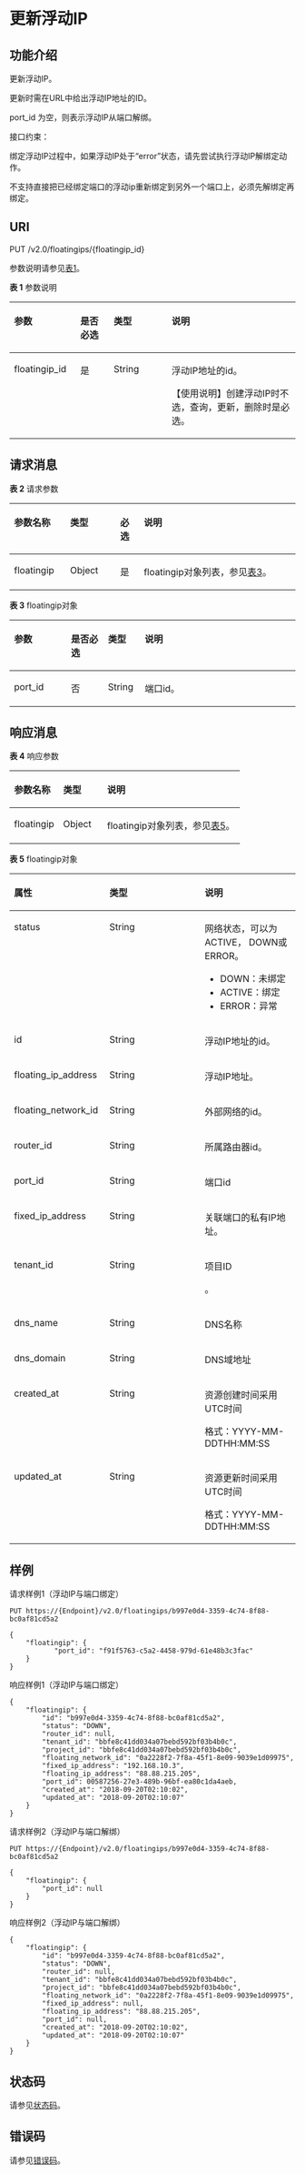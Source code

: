 # 更新浮动IP<a name="ZH-CN_TOPIC_0201534103"></a>

## 功能介绍<a name="section6285365021641"></a>

更新浮动IP。

更新时需在URL中给出浮动IP地址的ID。

port\_id 为空，则表示浮动IP从端口解绑。

接口约束：

绑定浮动IP过程中，如果浮动IP处于“error”状态，请先尝试执行浮动IP解绑定动作。

不支持直接把已经绑定端口的浮动ip重新绑定到另外一个端口上，必须先解绑定再绑定。

## URI<a name="section5206576221641"></a>

PUT /v2.0/floatingips/\{floatingip\_id\}

参数说明请参见[表1](#table5388109319164)。

**表 1**  参数说明

<a name="table5388109319164"></a>
<table><thead align="left"><tr id="row6462628919164"><th class="cellrowborder" valign="top" width="23.169999999999998%" id="mcps1.2.5.1.1"><p id="p23806019164"><a name="p23806019164"></a><a name="p23806019164"></a>参数</p>
</th>
<th class="cellrowborder" valign="top" width="11.66%" id="mcps1.2.5.1.2"><p id="p868823916540"><a name="p868823916540"></a><a name="p868823916540"></a>是否必选</p>
</th>
<th class="cellrowborder" valign="top" width="20.28%" id="mcps1.2.5.1.3"><p id="p1928287519164"><a name="p1928287519164"></a><a name="p1928287519164"></a>类型</p>
</th>
<th class="cellrowborder" valign="top" width="44.89%" id="mcps1.2.5.1.4"><p id="p4943306019164"><a name="p4943306019164"></a><a name="p4943306019164"></a>说明</p>
</th>
</tr>
</thead>
<tbody><tr id="row316619519164"><td class="cellrowborder" valign="top" width="23.169999999999998%" headers="mcps1.2.5.1.1 "><p id="p115515499553"><a name="p115515499553"></a><a name="p115515499553"></a>floatingip_id</p>
</td>
<td class="cellrowborder" valign="top" width="11.66%" headers="mcps1.2.5.1.2 "><p id="p0689103915411"><a name="p0689103915411"></a><a name="p0689103915411"></a>是</p>
</td>
<td class="cellrowborder" valign="top" width="20.28%" headers="mcps1.2.5.1.3 "><p id="p3677022419164"><a name="p3677022419164"></a><a name="p3677022419164"></a>String</p>
</td>
<td class="cellrowborder" valign="top" width="44.89%" headers="mcps1.2.5.1.4 "><p id="p2690811319164"><a name="p2690811319164"></a><a name="p2690811319164"></a>浮动IP地址的id。</p>
<p id="p6641157838"><a name="p6641157838"></a><a name="p6641157838"></a>【使用说明】创建浮动IP时不选，查询，更新，删除时是必选。</p>
</td>
</tr>
</tbody>
</table>

## 请求消息<a name="section2938074421641"></a>

**表 2**  请求参数

<a name="table3103003021641"></a>
<table><thead align="left"><tr id="row5907300221641"><th class="cellrowborder" valign="top" width="19.59%" id="mcps1.2.5.1.1"><p id="p2018384621641"><a name="p2018384621641"></a><a name="p2018384621641"></a>参数名称</p>
</th>
<th class="cellrowborder" valign="top" width="17.53%" id="mcps1.2.5.1.2"><p id="p2427879021641"><a name="p2427879021641"></a><a name="p2427879021641"></a>类型</p>
</th>
<th class="cellrowborder" valign="top" width="8.25%" id="mcps1.2.5.1.3"><p id="p2042494621641"><a name="p2042494621641"></a><a name="p2042494621641"></a>必选</p>
</th>
<th class="cellrowborder" valign="top" width="54.63%" id="mcps1.2.5.1.4"><p id="p4380795521641"><a name="p4380795521641"></a><a name="p4380795521641"></a>说明</p>
</th>
</tr>
</thead>
<tbody><tr id="row5878350521641"><td class="cellrowborder" valign="top" width="19.59%" headers="mcps1.2.5.1.1 "><p id="p6384347521641"><a name="p6384347521641"></a><a name="p6384347521641"></a>floatingip</p>
</td>
<td class="cellrowborder" valign="top" width="17.53%" headers="mcps1.2.5.1.2 "><p id="p393901021641"><a name="p393901021641"></a><a name="p393901021641"></a>Object</p>
</td>
<td class="cellrowborder" valign="top" width="8.25%" headers="mcps1.2.5.1.3 "><p id="p5062438921641"><a name="p5062438921641"></a><a name="p5062438921641"></a>是</p>
</td>
<td class="cellrowborder" valign="top" width="54.63%" headers="mcps1.2.5.1.4 "><p id="p557124874610"><a name="p557124874610"></a><a name="p557124874610"></a>floatingip对象列表，参见<a href="#table547993685510">表3</a>。</p>
</td>
</tr>
</tbody>
</table>

**表 3**  floatingip对象

<a name="table547993685510"></a>
<table><thead align="left"><tr id="row966719362553"><th class="cellrowborder" valign="top" width="19.878012198780123%" id="mcps1.2.5.1.1"><p id="p0685313416"><a name="p0685313416"></a><a name="p0685313416"></a>参数</p>
</th>
<th class="cellrowborder" valign="top" width="12.938706129387059%" id="mcps1.2.5.1.2"><p id="p768561134110"><a name="p768561134110"></a><a name="p768561134110"></a>是否必选</p>
</th>
<th class="cellrowborder" valign="top" width="12.84871512848715%" id="mcps1.2.5.1.3"><p id="p368681134120"><a name="p368681134120"></a><a name="p368681134120"></a>类型</p>
</th>
<th class="cellrowborder" valign="top" width="54.334566543345666%" id="mcps1.2.5.1.4"><p id="p668612124119"><a name="p668612124119"></a><a name="p668612124119"></a>说明</p>
</th>
</tr>
</thead>
<tbody><tr id="row1667163613554"><td class="cellrowborder" valign="top" width="19.878012198780123%" headers="mcps1.2.5.1.1 "><p id="p1868717104113"><a name="p1868717104113"></a><a name="p1868717104113"></a>port_id</p>
</td>
<td class="cellrowborder" valign="top" width="12.938706129387059%" headers="mcps1.2.5.1.2 "><p id="p26871119419"><a name="p26871119419"></a><a name="p26871119419"></a>否</p>
</td>
<td class="cellrowborder" valign="top" width="12.84871512848715%" headers="mcps1.2.5.1.3 "><p id="p66889116414"><a name="p66889116414"></a><a name="p66889116414"></a>String</p>
</td>
<td class="cellrowborder" valign="top" width="54.334566543345666%" headers="mcps1.2.5.1.4 "><p id="p14688213413"><a name="p14688213413"></a><a name="p14688213413"></a>端口id。</p>
</td>
</tr>
</tbody>
</table>

## 响应消息<a name="section2485220121641"></a>

**表 4**  响应参数

<a name="table6687125821641"></a>
<table><thead align="left"><tr id="row2678790321641"><th class="cellrowborder" valign="top" width="21.349999999999998%" id="mcps1.2.4.1.1"><p id="p2233651921641"><a name="p2233651921641"></a><a name="p2233651921641"></a>参数名称</p>
</th>
<th class="cellrowborder" valign="top" width="19.11%" id="mcps1.2.4.1.2"><p id="p6442759121641"><a name="p6442759121641"></a><a name="p6442759121641"></a>类型</p>
</th>
<th class="cellrowborder" valign="top" width="59.540000000000006%" id="mcps1.2.4.1.3"><p id="p5780308921641"><a name="p5780308921641"></a><a name="p5780308921641"></a>说明</p>
</th>
</tr>
</thead>
<tbody><tr id="row5153866721641"><td class="cellrowborder" valign="top" width="21.349999999999998%" headers="mcps1.2.4.1.1 "><p id="p1388252621641"><a name="p1388252621641"></a><a name="p1388252621641"></a>floatingip</p>
</td>
<td class="cellrowborder" valign="top" width="19.11%" headers="mcps1.2.4.1.2 "><p id="p5074280121641"><a name="p5074280121641"></a><a name="p5074280121641"></a>Object</p>
</td>
<td class="cellrowborder" valign="top" width="59.540000000000006%" headers="mcps1.2.4.1.3 "><p id="p6355285621641"><a name="p6355285621641"></a><a name="p6355285621641"></a>floatingip对象列表，参见<a href="#table8139247714">表5</a>。</p>
</td>
</tr>
</tbody>
</table>

**表 5**  floatingip对象

<a name="table8139247714"></a>
<table><thead align="left"><tr id="row18132240714"><th class="cellrowborder" valign="top" width="33.33333333333333%" id="mcps1.2.4.1.1"><p id="p101201250870"><a name="p101201250870"></a><a name="p101201250870"></a>属性</p>
</th>
<th class="cellrowborder" valign="top" width="33.33333333333333%" id="mcps1.2.4.1.2"><p id="p161211850674"><a name="p161211850674"></a><a name="p161211850674"></a>类型</p>
</th>
<th class="cellrowborder" valign="top" width="33.33333333333333%" id="mcps1.2.4.1.3"><p id="p41217502719"><a name="p41217502719"></a><a name="p41217502719"></a>说明</p>
</th>
</tr>
</thead>
<tbody><tr id="row2014192410713"><td class="cellrowborder" valign="top" width="33.33333333333333%" headers="mcps1.2.4.1.1 "><p id="p6028218019164"><a name="p6028218019164"></a><a name="p6028218019164"></a>status</p>
</td>
<td class="cellrowborder" valign="top" width="33.33333333333333%" headers="mcps1.2.4.1.2 "><p id="p5101843519164"><a name="p5101843519164"></a><a name="p5101843519164"></a>String</p>
</td>
<td class="cellrowborder" valign="top" width="33.33333333333333%" headers="mcps1.2.4.1.3 "><p id="p6000412319164"><a name="p6000412319164"></a><a name="p6000412319164"></a>网络状态，可以为ACTIVE， DOWN或ERROR。</p>
<a name="ul10603143175810"></a><a name="ul10603143175810"></a><ul id="ul10603143175810"><li>DOWN：未绑定</li><li>ACTIVE：绑定</li><li>ERROR：异常</li></ul>
</td>
</tr>
<tr id="row4141241070"><td class="cellrowborder" valign="top" width="33.33333333333333%" headers="mcps1.2.4.1.1 "><p id="p5513524919164"><a name="p5513524919164"></a><a name="p5513524919164"></a>id</p>
</td>
<td class="cellrowborder" valign="top" width="33.33333333333333%" headers="mcps1.2.4.1.2 "><p id="p212111505713"><a name="p212111505713"></a><a name="p212111505713"></a>String</p>
</td>
<td class="cellrowborder" valign="top" width="33.33333333333333%" headers="mcps1.2.4.1.3 "><p id="p4121850371"><a name="p4121850371"></a><a name="p4121850371"></a>浮动IP地址的id。</p>
</td>
</tr>
<tr id="row614132416712"><td class="cellrowborder" valign="top" width="33.33333333333333%" headers="mcps1.2.4.1.1 "><p id="p1912112509713"><a name="p1912112509713"></a><a name="p1912112509713"></a>floating_ip_address</p>
</td>
<td class="cellrowborder" valign="top" width="33.33333333333333%" headers="mcps1.2.4.1.2 "><p id="p11211850072"><a name="p11211850072"></a><a name="p11211850072"></a>String</p>
</td>
<td class="cellrowborder" valign="top" width="33.33333333333333%" headers="mcps1.2.4.1.3 "><p id="p16122205017713"><a name="p16122205017713"></a><a name="p16122205017713"></a>浮动IP地址。</p>
</td>
</tr>
<tr id="row115102414717"><td class="cellrowborder" valign="top" width="33.33333333333333%" headers="mcps1.2.4.1.1 "><p id="p61223503712"><a name="p61223503712"></a><a name="p61223503712"></a>floating_network_id</p>
</td>
<td class="cellrowborder" valign="top" width="33.33333333333333%" headers="mcps1.2.4.1.2 "><p id="p1812220507714"><a name="p1812220507714"></a><a name="p1812220507714"></a>String</p>
</td>
<td class="cellrowborder" valign="top" width="33.33333333333333%" headers="mcps1.2.4.1.3 "><p id="p16122550274"><a name="p16122550274"></a><a name="p16122550274"></a>外部网络的id。</p>
</td>
</tr>
<tr id="row19155241277"><td class="cellrowborder" valign="top" width="33.33333333333333%" headers="mcps1.2.4.1.1 "><p id="p201223504719"><a name="p201223504719"></a><a name="p201223504719"></a>router_id</p>
</td>
<td class="cellrowborder" valign="top" width="33.33333333333333%" headers="mcps1.2.4.1.2 "><p id="p1122155015714"><a name="p1122155015714"></a><a name="p1122155015714"></a>String</p>
</td>
<td class="cellrowborder" valign="top" width="33.33333333333333%" headers="mcps1.2.4.1.3 "><p id="p812212506713"><a name="p812212506713"></a><a name="p812212506713"></a>所属路由器id。</p>
</td>
</tr>
<tr id="row101514247714"><td class="cellrowborder" valign="top" width="33.33333333333333%" headers="mcps1.2.4.1.1 "><p id="p412218502718"><a name="p412218502718"></a><a name="p412218502718"></a>port_id</p>
</td>
<td class="cellrowborder" valign="top" width="33.33333333333333%" headers="mcps1.2.4.1.2 "><p id="p612213506716"><a name="p612213506716"></a><a name="p612213506716"></a>String</p>
</td>
<td class="cellrowborder" valign="top" width="33.33333333333333%" headers="mcps1.2.4.1.3 "><p id="p141228504716"><a name="p141228504716"></a><a name="p141228504716"></a>端口id</p>
</td>
</tr>
<tr id="row3164249715"><td class="cellrowborder" valign="top" width="33.33333333333333%" headers="mcps1.2.4.1.1 "><p id="p01237508720"><a name="p01237508720"></a><a name="p01237508720"></a>fixed_ip_address</p>
</td>
<td class="cellrowborder" valign="top" width="33.33333333333333%" headers="mcps1.2.4.1.2 "><p id="p111239501770"><a name="p111239501770"></a><a name="p111239501770"></a>String</p>
</td>
<td class="cellrowborder" valign="top" width="33.33333333333333%" headers="mcps1.2.4.1.3 "><p id="p1712316501972"><a name="p1712316501972"></a><a name="p1712316501972"></a>关联端口的私有IP地址。</p>
</td>
</tr>
<tr id="row21662416711"><td class="cellrowborder" valign="top" width="33.33333333333333%" headers="mcps1.2.4.1.1 "><p id="p812355018717"><a name="p812355018717"></a><a name="p812355018717"></a>tenant_id</p>
</td>
<td class="cellrowborder" valign="top" width="33.33333333333333%" headers="mcps1.2.4.1.2 "><p id="p612316509712"><a name="p612316509712"></a><a name="p612316509712"></a>String</p>
</td>
<td class="cellrowborder" valign="top" width="33.33333333333333%" headers="mcps1.2.4.1.3 "><p id="p10487112"><a name="p10487112"></a><a name="p10487112"></a>项目ID</p>
<p id="p51231950174"><a name="p51231950174"></a><a name="p51231950174"></a>。</p>
</td>
</tr>
<tr id="row11176241720"><td class="cellrowborder" valign="top" width="33.33333333333333%" headers="mcps1.2.4.1.1 "><p id="p11222111885214"><a name="p11222111885214"></a><a name="p11222111885214"></a>dns_name</p>
</td>
<td class="cellrowborder" valign="top" width="33.33333333333333%" headers="mcps1.2.4.1.2 "><p id="p122232018115215"><a name="p122232018115215"></a><a name="p122232018115215"></a>String</p>
</td>
<td class="cellrowborder" valign="top" width="33.33333333333333%" headers="mcps1.2.4.1.3 "><p id="p18223161825216"><a name="p18223161825216"></a><a name="p18223161825216"></a>DNS名称</p>
</td>
</tr>
<tr id="row17174241670"><td class="cellrowborder" valign="top" width="33.33333333333333%" headers="mcps1.2.4.1.1 "><p id="p492133065713"><a name="p492133065713"></a><a name="p492133065713"></a>dns_domain</p>
</td>
<td class="cellrowborder" valign="top" width="33.33333333333333%" headers="mcps1.2.4.1.2 "><p id="p16929300573"><a name="p16929300573"></a><a name="p16929300573"></a>String</p>
</td>
<td class="cellrowborder" valign="top" width="33.33333333333333%" headers="mcps1.2.4.1.3 "><p id="p3921230175711"><a name="p3921230175711"></a><a name="p3921230175711"></a>DNS域地址</p>
</td>
</tr>
<tr id="row1418142410714"><td class="cellrowborder" valign="top" width="33.33333333333333%" headers="mcps1.2.4.1.1 "><p id="p1953114119914"><a name="p1953114119914"></a><a name="p1953114119914"></a>created_at</p>
</td>
<td class="cellrowborder" valign="top" width="33.33333333333333%" headers="mcps1.2.4.1.2 "><p id="p595318416919"><a name="p595318416919"></a><a name="p595318416919"></a>String</p>
</td>
<td class="cellrowborder" valign="top" width="33.33333333333333%" headers="mcps1.2.4.1.3 "><p id="p1395374115919"><a name="p1395374115919"></a><a name="p1395374115919"></a>资源创建时间采用UTC时间</p>
<p id="p2070141994713"><a name="p2070141994713"></a><a name="p2070141994713"></a>格式：YYYY-MM-DDTHH:MM:SS</p>
</td>
</tr>
<tr id="row1188246714"><td class="cellrowborder" valign="top" width="33.33333333333333%" headers="mcps1.2.4.1.1 "><p id="p139719548912"><a name="p139719548912"></a><a name="p139719548912"></a>updated_at</p>
</td>
<td class="cellrowborder" valign="top" width="33.33333333333333%" headers="mcps1.2.4.1.2 "><p id="p53971154594"><a name="p53971154594"></a><a name="p53971154594"></a>String</p>
</td>
<td class="cellrowborder" valign="top" width="33.33333333333333%" headers="mcps1.2.4.1.3 "><p id="p1339713549918"><a name="p1339713549918"></a><a name="p1339713549918"></a>资源更新时间采用UTC时间</p>
<p id="p137222218476"><a name="p137222218476"></a><a name="p137222218476"></a>格式：YYYY-MM-DDTHH:MM:SS</p>
</td>
</tr>
</tbody>
</table>

## 样例<a name="section3510479621641"></a>

请求样例1（浮动IP与端口绑定）

```
PUT https://{Endpoint}/v2.0/floatingips/b997e0d4-3359-4c74-8f88-bc0af81cd5a2 
 
{
    "floatingip": {
           "port_id": "f91f5763-c5a2-4458-979d-61e48b3c3fac"
    }
}
```

响应样例1（浮动IP与端口绑定）

```
{
    "floatingip": {
        "id": "b997e0d4-3359-4c74-8f88-bc0af81cd5a2",
        "status": "DOWN",
        "router_id": null,
        "tenant_id": "bbfe8c41dd034a07bebd592bf03b4b0c",
        "project_id": "bbfe8c41dd034a07bebd592bf03b4b0c",
        "floating_network_id": "0a2228f2-7f8a-45f1-8e09-9039e1d09975",
        "fixed_ip_address": "192.168.10.3",
        "floating_ip_address": "88.88.215.205",
        "port_id": 00587256-27e3-489b-96bf-ea80c1da4aeb,
        "created_at": "2018-09-20T02:10:02",
        "updated_at": "2018-09-20T02:10:07"
    }
}
```

请求样例2（浮动IP与端口解绑）

```
PUT https://{Endpoint}/v2.0/floatingips/b997e0d4-3359-4c74-8f88-bc0af81cd5a2

{
    "floatingip": {
        "port_id": null
    }
}
```

响应样例2（浮动IP与端口解绑）

```
{
    "floatingip": {
        "id": "b997e0d4-3359-4c74-8f88-bc0af81cd5a2",
        "status": "DOWN",
        "router_id": null,
        "tenant_id": "bbfe8c41dd034a07bebd592bf03b4b0c",
        "project_id": "bbfe8c41dd034a07bebd592bf03b4b0c",
        "floating_network_id": "0a2228f2-7f8a-45f1-8e09-9039e1d09975",
        "fixed_ip_address": null,
        "floating_ip_address": "88.88.215.205",
        "port_id": null,
        "created_at": "2018-09-20T02:10:02",
        "updated_at": "2018-09-20T02:10:07"
    }
}
```

## 状态码<a name="section10470352390"></a>

请参见[状态码](状态码.md)。

## 错误码<a name="section85821649202813"></a>

请参见[错误码](错误码.md)。

